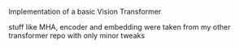 Implementation of a basic Vision Transformer

stuff like MHA, encoder and embedding were taken from my other transformer repo with only minor tweaks
